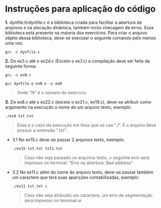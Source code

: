 # Instruções para aplicação do código

**1.** dynfile.h/dynfile.c é a biblioteca criada para facilitar a abertura de arquivos e na alocação dinâmica, também inclui checagem de erros. Essa 
biblioteca está presente na maioria dos exercícios.
Para criar o arquivo objeto dessa biblioteca, deve-se executar o seguinte comando pelo menos uma vez:
 
   ```gcc -c dynfile.c```

**2.** Do ex3.c até o ex24.c (Exceto o ex7.c) a compilação deve ser feita da seguinte forma:
  
 ```gcc -c exN.c```
  
  ```gcc dynfile.o exN.o -o exN```
    
  > Onde "N" é o número do exercicio. 

**3.** Do ex8.c até o ex22.c (exceto o ex21.c, ex19.c), deve-se atribuir como argumento na execução o nome de um arquivo texto, exemplo:
  
  ```./ex8 txt.txt```

  > Esse é o caso da execução em linux que se usa "./". E o arquivo deve possuir a extensão ".txt".
  
   
  - 3.1 No ex15.c deve-se passar 2 arquivos texto, exemplo:

      ```./ex15 txt.txt txt2.txt```

    > Caso não seja passado os arquivos texto, o seguinte erro será impresso no terminal:
    "Erro na abertura: Bad address"

  - 3.2 No ex11.c além do nome do arquivo texto, deve-se passar também um caractere que terá suas aparições contabilizadas, exemplo:
  
    ```./ex11 txt.txt c```
    > Caso não seja atribuido um caractere, um erro de segmentação será impresso no terminal.oi
